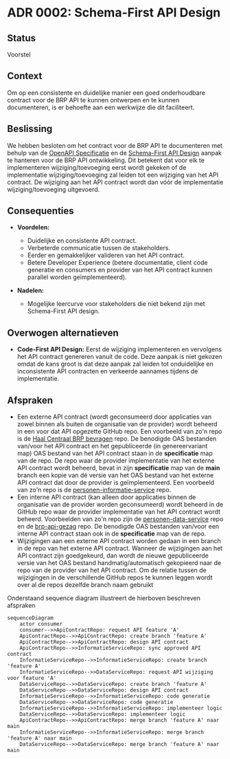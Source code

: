 # ADR 0002: Schema-First API Design

## Status
Voorstel

## Context
Om op een consistente en duidelijke manier een goed onderhoudbare contract voor de BRP API te kunnen ontwerpen en te kunnen documenteren, is er behoefte aan een werkwijze die dit faciliteert.

## Beslissing
We hebben besloten om het contract voor de BRP API te documenteren met behulp van de [OpenAPI Specificatie][OAS] en de [Schema-First API Design][SchemaFirst] aanpak te hanteren voor de BRP API ontwikkeling.
Dit betekent dat voor elk te implementeren wijziging/toevoeging eerst wordt gekeken of de implementatie wijziging/toevoeging zal leiden tot een wijziging van het API contract. De wijziging aan het API contract wordt dan vóór de implementatie wijziging/toevoeging uitgevoerd.

## Consequenties
- **Voordelen:**
    - Duidelijke en consistente API contract.
    - Verbeterde communicatie tussen de stakeholders.
    - Eerder en gemakkelijker valideren van het API contract.
    - Betere Developer Experience (betere documentatie, client code generatie en consumers en provider van het API contract kunnen parallel worden geïmplementeerd).

- **Nadelen:**
    - Mogelijke leercurve voor stakeholders die niet bekend zijn met Schema-First API design.

## Overwogen alternatieven
- **Code-First API Design:** Eerst de wijziging implementeren en vervolgens het API contract genereren vanuit de code. Deze aanpak is niet gekozen omdat de kans groot is dat deze aanpak zal leiden tot onduidelijke en inconsistente API contracten en verkeerde aannames tijdens de implementatie.

## Afspraken

- Een externe API contract (wordt geconsumeerd door applicaties van zowel binnen als buiten de organisatie van de provider) wordt beheerd in een voor dat API opgezette GitHub repo. Een voorbeeld van zo'n repo is de [Haal Centraal BRP bevragen][ApiContractRepo] repo. De benodigde OAS bestanden van/voor het API contract en het gepubliceerde (in genereervariant map) OAS bestand van het API contract staan in de **specificatie** map van de repo.
De repo waar de provider implementatie van het externe API contract wordt beheerd, bevat in zijn **specificatie** map van de **main** branch een kopie van dé versie van het OAS bestand van het externe API contract dat door de provider is geïmplementeerd. Een voorbeeld van zo'n repo is de [personen-informatie-service][InformatieServiceRepo] repo.
- Een interne API contract (kan alleen door applicaties binnen de organisatie van de provider worden geconsumeerd) wordt beheerd in de GitHub repo waar de provider implementatie van het API contract wordt beheerd. Voorbeelden van zo'n repo zijn de [personen-data-service][DataServiceRepo] repo en de [brp-api-gezag][GezagService] repo. De benodigde OAS bestanden van/voor een interne API contract staan ook in de **specificatie** map van de repo.
- Wijzigingen aan een externe API contract worden gedaan in een branch in de repo van het externe API contract. Wanneer de wijzigingen aan het API contract zijn goedgekeurd, dan wordt de nieuwe gepubliceerde versie van het OAS bestand handmatig/automatisch gekopieerd naar de repo van de provider van het API contract. Om de relatie tussen de wijzigingen in de verschillende GitHub repos te kunnen leggen wordt over al de repos dezelfde branch naam gebruikt

Onderstaand sequence diagram illustreert de hierboven beschreven afspraken
```mermaid
sequenceDiagram
    actor consumer
    consumer-->>ApiContractRepo: request API feature 'A'
    ApiContractRepo-->>ApiContractRepo: create branch 'feature A'
    ApiContractRepo-->>ApiContractRepo: design API contract
    ApiContractRepo-->>InformatieServiceRepo: sync approved API contract
    InformatieServiceRepo-->>InformatieServiceRepo: create branch 'feature A'
    InformatieServiceRepo-->>DataServiceRepo: request API wijziging voor feature 'A'
    DataServiceRepo-->>DataServiceRepo: create branch 'feature A'
    DataServiceRepo-->>DataServiceRepo: design API contract
    InformatieServiceRepo-->>InformatieServiceRepo: code generatie
    DataServiceRepo-->>DataServiceRepo: code generatie
    InformatieServiceRepo-->>InformatieServiceRepo: implementeer logic
    DataServiceRepo-->>DataServiceRepo: implementeer logic
    ApiContractRepo-->>ApiContractRepo: merge branch 'feature A' naar main
    InformatieServiceRepo-->>InformatieServiceRepo: merge branch 'feature A' naar main
    DataServiceRepo-->>DataServiceRepo: merge branch 'feature A' naar main
```

[OAS]: https://spec.openapis.org/oas/latest.html
[SchemaFirst]: https://dzone.com/articles/schema-first-api-design
[ApiContractRepo]: https://github.com/BRP-API/Haal-Centraal-BRP-bevragen
[InformatieServiceRepo]: https://github.com/BRP-API/personen-informatie-service
[DataServiceRepo]: https://github.com/BRP-API/personen-data-service
[GezagService]: https://github.com/BRP-API/brp-api-gezag

